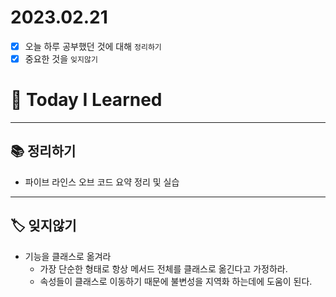 # 2023.02.21

- [x] 오늘 하루 공부했던 것에 대해 `정리하기`
- [x] 중요한 것을 `잊지않기`

# 🚩 Today I Learned

---

## 📚 정리하기

- 파이브 라인스 오브 코드 요약 정리 및 실습

---

## 🏷 잊지않기

- 기능을 클래스로 옮겨라
  - 가장 단순한 형태로 항상 메서드 전체를 클래스로 옮긴다고 가정하라.
  - 속성들이 클래스로 이동하기 때문에 불변성을 지역화 하는데에 도움이 된다.
